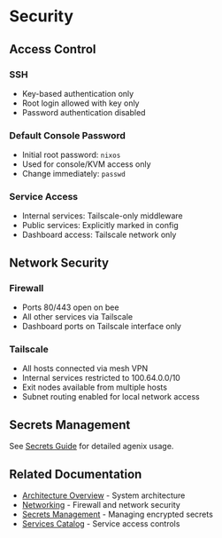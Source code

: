 # Security

## Access Control

### SSH

- Key-based authentication only
- Root login allowed with key only
- Password authentication disabled

### Default Console Password

- Initial root password: `nixos`
- Used for console/KVM access only
- Change immediately: `passwd`

### Service Access

- Internal services: Tailscale-only middleware
- Public services: Explicitly marked in config
- Dashboard access: Tailscale network only

## Network Security

### Firewall

- Ports 80/443 open on bee
- All other services via Tailscale
- Dashboard ports on Tailscale interface only

### Tailscale

- All hosts connected via mesh VPN
- Internal services restricted to 100.64.0.0/10
- Exit nodes available from multiple hosts
- Subnet routing enabled for local network access

## Secrets Management

See [Secrets Guide](../guides/secrets.md) for detailed agenix usage.

## Related Documentation

- [Architecture Overview](../architecture.md) - System architecture
- [Networking](../networking.md) - Firewall and network security
- [Secrets Management](../guides/secrets.md) - Managing encrypted secrets
- [Services Catalog](../services.md) - Service access controls
